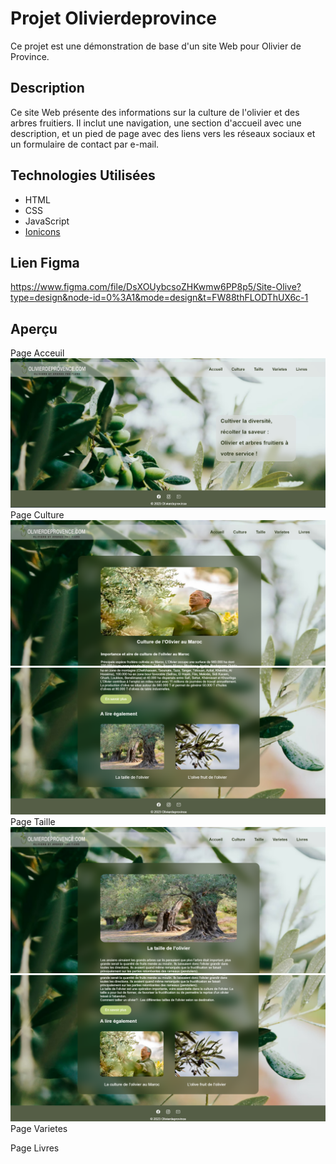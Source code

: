 # Projet Olivierdeprovince

Ce projet est une démonstration de base d'un site Web pour Olivier de Province.

## Description

Ce site Web présente des informations sur la culture de l'olivier et des arbres fruitiers. Il inclut une navigation, une section d'accueil avec une description, et un pied de page avec des liens vers les réseaux sociaux et un formulaire de contact par e-mail.

## Technologies Utilisées

- HTML
- CSS
- JavaScript
- [Ionicons](https://ionicons.com/)
  
##  Lien Figma
https://www.figma.com/file/DsXOUybcsoZHKwmw6PP8p5/Site-Olive?type=design&node-id=0%3A1&mode=design&t=FW88thFLODThUX6c-1

## Aperçu
Page Acceuil
![](/images/Screenshot_Olive.png)
Page Culture
![](/images/Screenshot_culture1.png)
![](/images/Screenshot_culture2.png)
Page Taille
![](/images/Screenshot_taille1.png)
![](/images/Screenshot_taille2.png)
Page Varietes

Page Livres




